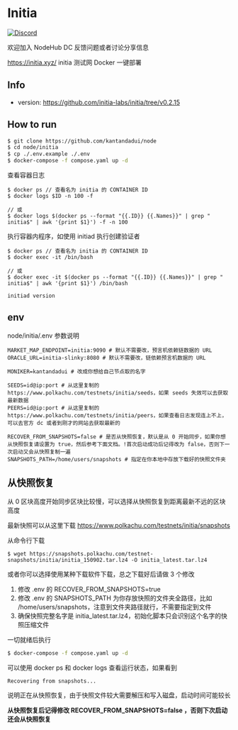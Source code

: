 # Initia

[![Discord](https://img.shields.io/discord/1229140544102338670?color=7289DA&logo=discord&logoColor=white)](https://discord.gg/CHzgzSSbt6)

欢迎加入 NodeHub DC 反馈问题或者讨论分享信息

https://initia.xyz/ initia 测试网 Docker 一键部署

## Info

- version: https://github.com/initia-labs/initia/tree/v0.2.15

## How to run

```sh
$ git clone https://github.com/kantandadui/node
$ cd node/initia
$ cp ./.env.example ./.env
$ docker-compose -f compose.yaml up -d
```

查看容器日志

```
$ docker ps // 查看名为 initia 的 CONTAINER ID
$ docker logs $ID -n 100 -f

// 或
$ docker logs $(docker ps --format "{{.ID}} {{.Names}}" | grep " initia$" | awk '{print $1}') -f -n 100
```

执行容器内程序，如使用 initiad 执行创建验证者

```
$ docker ps // 查看名为 initia 的 CONTAINER ID
$ docker exec -it /bin/bash

// 或
$ docker exec -it $(docker ps --format "{{.ID}} {{.Names}}" | grep " initia$" | awk '{print $1}') /bin/bash

initiad version
```

## env

node/initia/.env 参数说明

```env
MARKET_MAP_ENDPOINT=initia:9090 # 默认不需要改，预言机依赖链数据的 URL
ORACLE_URL=initia-slinky:8080 # 默认不需要改，链依赖预言机数据的 URL

MONIKER=kantandadui # 改成你想给自己节点取的名字

SEEDS=id@ip:port # 从这里复制的 https://www.polkachu.com/testnets/initia/seeds，如果 seeds 失效可以去获取最新数据
PEERS=id@ip:port # 从这里复制的 https://www.polkachu.com/testnets/initia/peers，如果查看日志发现连上不上，可以去官方 dc 或者到刚才的网站去获取最新的

RECOVER_FROM_SNAPSHOTS=false # 是否从快照恢复，默认是从 0 开始同步，如果你想从快照恢复请设置为 true，然后参考下面文档。!首次启动成功后记得改为 false，否则下一次启动又会从快照复制一遍
SNAPSHOTS_PATH=/home/users/snapshots # 指定在你本地中存放下载好的快照文件夹
```

## 从快照恢复

从 0 区块高度开始同步区块比较慢，可以选择从快照恢复到距离最新不远的区块高度

最新快照可以从这里下载 https://www.polkachu.com/testnets/initia/snapshots

从命令行下载

```
$ wget https://snapshots.polkachu.com/testnet-snapshots/initia/initia_150902.tar.lz4 -O initia_latest.tar.lz4
```

或者你可以选择使用某种下载软件下载，总之下载好后请做 3 个修改

1. 修改 .env 的 RECOVER_FROM_SNAPSHOTS=true
2. 修改 .env 的 SNAPSHOTS_PATH 为你存放快照的文件夹全路径，比如 /home/users/snapshots，注意到文件夹路径就行，不需要指定到文件
3. 确保快照完整名字是 initia_latest.tar.lz4，初始化脚本只会识别这个名字的快照压缩文件

一切就绪后执行

```sh
$ docker-compose -f compose.yaml up -d
```

可以使用 docker ps 和 docker logs 查看运行状态，如果看到

```
Recovering from snapshots...
```

说明正在从快照恢复，由于快照文件较大需要解压和写入磁盘，启动时间可能较长

**从快照恢复后记得修改 RECOVER_FROM_SNAPSHOTS=false ，否则下次启动还会从快照恢复**
